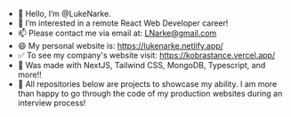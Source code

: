 - 👋 Hello, I’m @LukeNarke.
- 👀 I’m interested in a remote React Web Developer career!
- 📫 Please contact me via email at: LNarke@gmail.com 
- 😄 My personal website is: https://lukenarke.netlify.app/ 
- ✅ To see my company's website visit: https://kobrastance.vercel.app/
- 🔼 Was made with NextJS, Tailwind CSS, MongoDB, Typescript, and more!! 
- 🔻 All repositories below are projects to showcase my ability. I am more than happy to go through the code of my production websites during an interview process! 


<!---
LukeNarke/LukeNarke is a ✨ special ✨ repository because its `README.md` (this file) appears on your GitHub profile.
You can click the Preview link to take a look at your changes.
--->
